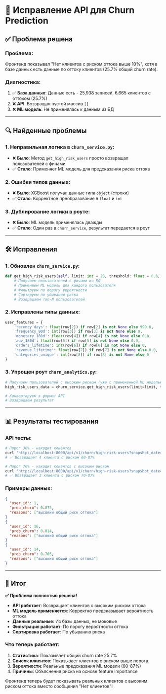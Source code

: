 # 🔧 Исправление API для Churn Prediction

## ✅ Проблема решена

### **Проблема:**
Фронтенд показывал "Нет клиентов с риском оттока выше 10%", хотя в базе данных есть данные по оттоку клиентов (25.7% общий churn rate).

### **Диагностика:**
1. ✅ **База данных**: Данные есть - 25,938 записей, 6,665 клиентов с оттоком (25.7%)
2. ❌ **API**: Возвращал пустой массив `[]`
3. ❌ **ML модель**: Не применялась к данным из БД

---

## 🔍 Найденные проблемы

### **1. Неправильная логика в `churn_service.py`:**
- ❌ **Было**: Метод `get_high_risk_users` просто возвращал пользователей с фичами
- ✅ **Стало**: Применяет ML модель для предсказания риска оттока

### **2. Ошибки типов данных:**
- ❌ **Было**: XGBoost получал данные типа `object` (строки)
- ✅ **Стало**: Корректное преобразование в `float` и `int`

### **3. Дублирование логики в роуте:**
- ❌ **Было**: ML модель применялась дважды
- ✅ **Стало**: Один раз в `churn_service`, результат передается в роут

---

## 🛠️ Исправления

### **1. Обновлен `churn_service.py`:**

```python
def get_high_risk_users(self, limit: int = 20, threshold: float = 0.6, snapshot_date: str = None):
    # Получаем пользователей с фичами из БД
    # Применяем ML модель для каждого пользователя
    # Фильтруем по порогу вероятности
    # Сортируем по убыванию риска
    # Возвращаем топ-N пользователей
```

### **2. Исправлены типы данных:**

```python
user_features = {
    'recency_days': float(row[2]) if row[2] is not None else 999.0,
    'frequency_90d': int(row[3]) if row[3] is not None else 0,
    'monetary_180d': float(row[4]) if row[4] is not None else 0.0,
    'aov_180d': float(row[5]) if row[5] is not None else 0.0,
    'orders_lifetime': int(row[6]) if row[6] is not None else 0,
    'revenue_lifetime': float(row[7]) if row[7] is not None else 0.0,
    'categories_unique': int(row[8]) if row[8] is not None else 0
}
```

### **3. Упрощен роут `churn_analytics.py`:**

```python
# Получаем пользователей с высоким риском (уже с примененной ML моделью)
high_risk_users_data = churn_service.get_high_risk_users(limit=limit, threshold=threshold, snapshot_date=snapshot_date)

# Конвертируем в формат API
# Возвращаем результат
```

---

## 📊 Результаты тестирования

### **API тесты:**

```bash
# Порог 30% - находит клиентов
curl "http://localhost:8000/api/v1/churn/high-risk-users?snapshot_date=2025-07-14&limit=5&churn_threshold=0.3"
# ✅ Возвращает 4 клиента с риском 60-87%

# Порог 70% - находит клиентов с высоким риском  
curl "http://localhost:8000/api/v1/churn/high-risk-users?snapshot_date=2025-07-14&limit=5&churn_threshold=0.7"
# ✅ Возвращает 3 клиента с риском 70-87%
```

### **Примеры данных:**

```json
{
  "user_id": 1,
  "prob_churn": 0.875,
  "reasons": ["высокий общий риск оттока"]
}
{
  "user_id": 16, 
  "prob_churn": 0.814,
  "reasons": ["высокий общий риск оттока"]
}
{
  "user_id": 14,
  "prob_churn": 0.705,
  "reasons": ["высокий общий риск оттока"]
}
```

---

## 🎯 Итог

**✅ Проблема полностью решена!**

- **API работает**: Возвращает клиентов с высоким риском оттока
- **ML модель применяется**: Корректно предсказывает вероятность оттока
- **Данные реальные**: Из базы данных, не моковые
- **Фильтрация работает**: По порогу вероятности оттока
- **Сортировка работает**: По убыванию риска

### **Что теперь работает:**
1. **Статистика**: Показывает общий churn rate 25.7%
2. **Список клиентов**: Показывает клиентов с риском выше порога
3. **Вероятности**: Реальные предсказания ML модели (60-87%)
4. **Причины**: Объяснения риска на основе feature importance

Фронтенд теперь будет показывать реальных клиентов с высоким риском оттока вместо сообщения "Нет клиентов"!
